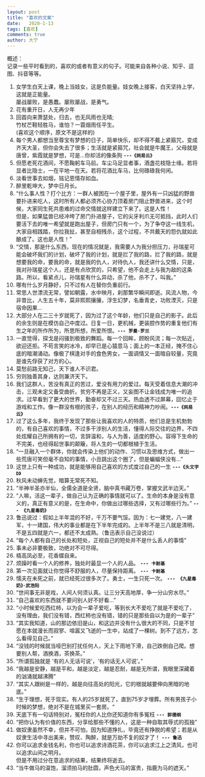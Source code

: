 ```yaml
---
layout: post
title: "喜欢的文案"
date:   2020-1-13
tags: [喜欢]
comments: true
author: 大宁
---
```


概述：
<br>记录一些平时看到的，喜欢的或者有意义的句子。可能来自各种小说、知乎、逗图、抖音等等。

<!-- more -->

1.  女学生白天上课，晚上当妓女，这是负能量。妓女晚上接客，白天坚持上学，这就是正能量。<br>屡战屡败，是愚蠢。屡败屡战，是勇气。
2. 花有重开日，人无再少年
3. 回首向来萧瑟处，归去，也无风雨也无晴; </br>竹杖芒鞋轻胜马，谁怕？一蓑烟雨任平生。</br>(喜欢这个顺序，原文不是这样的)
4. 每个男人都想当至尊宝有梦想的日子，简单快乐，却不得不戴上紧箍咒，变成齐天大圣，但你会失去了很多；生活就是紧箍咒，社会就是牛魔王，父母就是唐曾，紫霞就是梦想，可是...你却活的像条狗  **`---《网易云》`**
5. 但愿老死花酒间，不愿鞠躬车马前。车尘马足显者事，酒盏花枝隐士缘。若将显者比隐士，一在平地一在天。若将花酒比车马，比何碌碌我何闲。
6. 淡看世事去如烟，铭记恩情存如血。
7. 醉里乾坤大，梦中日月长。
8. “什么事人性？打个比方：一群人被困在一个屋子里，屋外有一只凶猛的野兽要扑进来吃人，这时所有人都必须齐心协力顶着房门阻止野兽进来，这个时候，大家同生死共患难的过命交情就这样建立下来了。这是人性！<br>但是，如果猛兽已经冲垮了房门扑进屋子，它的尖牙利爪无可抵挡，此时人们要活下去的唯一希望就是跑出屋子，但房门只有一个，为了争夺这一线生机，大家自相践踏，你拉我扯，甚至自相残杀，这个过程，不共戴天的怨仇就如此酿成了。这也是人性！”
9.  “交情，那是什么东西，现在的情况就是，我需要人为我分担压力，孙瑞星可能会破坏我们的计划，破坏了我的计划，就是拦了我的路，拦了我的路，就是想要我的命，要我的命，就是我的仇人，对待仇人，我还讲什么交情，只是，我对孙瑞星这个人，还是有点欣赏的，只希望，他不会走上与我为敌的这条路。所以，看紧点儿，孙瑞星有什么异动，杀了他，杀不了，叫我。”
10. 哪有什么岁月静好，只不过有人在替你负重前行。
11. 常思人世漂流无常，譬如朝露，水中映月，刹那繁华瞬间即逝。风流人物，今非昔比，人生五十年，莫非熙熙攘攘，浮生幻梦，名垂青史，功败湮灭，只是宿命因果...
12. 大部分人在二三十岁就死了，因为过了这个年龄，他们只是自己的影子。此后的余生则是在模仿自己中度过。日复一日，更机械，更装腔作势的重复他们有生之年的所作所为，所思所想，所爱所恨。**`--- 罗曼·罗兰`**
13. 一直觉得，探戈是闷骚到极致的舞蹈。每一个回眸，顾盼风流；每一次贴近，欲迎还拒。不苟言笑的冰冷，却早已是心猿意马；面上的一本正经，掩不住心底的暗潮涌动。像极了棋逢对手的食色男女，一面调情又一面暗自较量，究竟是谁先俘获了对方的心。
14. 莫愁前路无知己，天下谁人不识君。
15. 穷则独善其身，达则兼济天下。
16. 我们这群人，苦没有真正的苦过，爱没有用力的爱过。每天受着信息大潮的冲击，三观未定又备受曲折。贫穷不再是正义，又妄图不让金钱成为唯一的追求。过早看到了更大的世界，勤奋却又不过三天。热血透不过屏幕，回忆止于游戏和工作。像一群没有根的孩子，在别人的经历和精神力吵闹。**`---《网易云》`**
17. 过了这么多年，我终于发现了那些让我喜欢的人的特质，他们总是生机勃勃的，有自己喜欢的事情，不过多干涉别人的生活，懂得人际交往的边界，不四处炫耀自己所拥有的一切，言辞温和，与人为善，适度的野心。容得下生命的不完美，也经得起世事的颠簸，将人生的一切都根植于生活。
18. “一旦融入一个群体，你就会传染上他们的动作、习惯以及思维方式，做出一些荒唐可笑但毫不自知的事情，小丑跳出这个圈了，但是蝙蝠侠没有...”
19. 这世上只有一种成功，就是能够用自己喜欢的方式度过自己的一生 **`---《头文字D》`**
20. 秋风未动蝉先觉，暗算无常死不知。
21. “半神半圣亦半仙，全儒全道是全贤，脑中真书藏万卷，掌握文武半边天。”
22. “人嘛，活这一辈子，做自己认为正确的事情就可以了。生命的本身是没有意义的，真正有意义的是，在生命中，你做出过哪些选择，又有过哪些行为。” **`--- 《九星毒奶》`**
23. 鲁迅说过：假如上半年混的不好，千万不要气馁。因为：七一建党，八一建军，十一建国，伟大的事业都是在下半年完成的。上半年不是三八就是清明，不是五四就是六一，都还不太成熟。（鲁迅表示自己没说过）
24. “每个人都有自己的长处和短处，正视自己的短处并不是什么丢人的事情”
25. 事未必非要极致，功绝对不可尽得。
26. 梧高凤必至，花香蝶自来。
27. 烦躁时看一个人的修养，独处时最显一个人的人品。 **`--- 卡耐基`**
28. 第一次见面就让你觉得不舒服的人，尽量保持距离。 **`--- 卡耐基`**
29. 懦夫在未死之前，就已经死过很多次了。勇士，一生只死一次。 **`--- 《九星毒奶》·武浩阳`**
30. “世间事无非是戏，人间人何须认真。让三分天高地厚，争一分山穷水尽。”
31. “自己喜欢的东西就不要问别人好不好看...”
32. “小时候爱吃西红柿，以为会一辈子爱吃，等到长大不爱吃了就是不爱吃了，没有理由，我们没有错，西红柿也没有错，错的只是那些自以为是的一辈子”
33. “其实我知道，山的那边依旧是山，和这边并没有什么很大的不同，只是不甘愿在本就漫长而寂寥、喧嚣又飞逝的一生中，站成了一棵树。到不了远方，怎么看得见自己。”
34. “没钱的时候就当哑巴别打扰任何人，天上下雨地下滑，自己跌倒自己爬。想要别人帮，酒换酒，茶换茶。”
35. “所谓孤独就是 '有的人无话可说’，‘有的话无人可说’。”
36. “我越是安静，越是平和，越是淡定，越是忍耐，越是无所谓，我眼里深藏着的汹涌就越沸腾”
37. “其实人跟树是一样的，越是向往高处的阳光，它的根就越要伸向黑暗的地底。”
38. “生于理想，死于现实。有人的25岁就死了，直到75岁才埋葬。所有男孩子小时候的梦想，绝对不是在城里买一套房。“
39. 天底下有一句话特别对，冤枉你的人比你还知道你有多冤枉 **`--- 郭德纲`**
40. “把你认为有价值的东西，分享给那些不懂的人，这是一种自取其辱式的孤独”
41. 做奴隶虽然不幸，但并不可怕，因为知道挣扎，毕竟还有挣脱的希望；若是从奴隶生活中寻出美来，赞叹、陶醉，就是万劫不复的奴才了！ **`--- 鲁迅`**
42. 你可以追求金钱名利，你也可以追求诗酒花茶，你可以追求江上之清风，也可以追求山间之明月。<br>但是不用过分在意追求的结果，结果终将逝去。
43. “当牛做马的温饱，溜须拍马的肚圆，声色犬马的富贵，指鹿为马的遮天。”